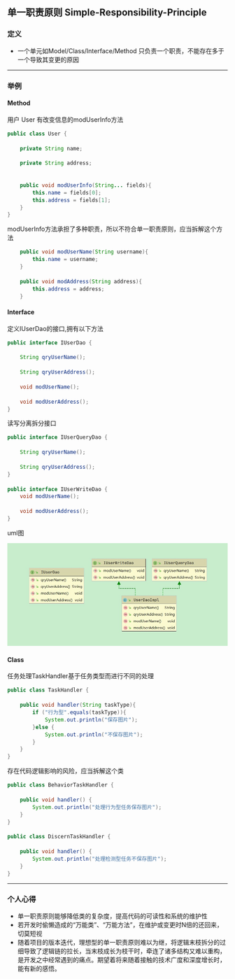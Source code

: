 ## 单一职责原则 Simple-Responsibility-Principle

### 定义

- 一个单元如Model/Class/Interface/Method 只负责一个职责，不能存在多于一个导致其变更的原因

------
### 举例

#### Method

用户 User 有改变信息的modUserInfo方法

```java
public class User {

    private String name;

    private String address;


    public void modUserInfo(String... fields){
        this.name = fields[0];
        this.address = fields[1];
    }
}
```

modUserInfo方法承担了多种职责，所以不符合单一职责原则，应当拆解这个方法

```java
    public void modUserName(String username){
        this.name = username;
    }

    public void modAddress(String address){
        this.address = address;
    }
```

#### Interface

定义IUserDao的接口,拥有以下方法

```java
public interface IUserDao {

    String qryUserName();

    String qryUserAddress();

    void modUserName();

    void modUserAddress();
}
```

读写分离拆分接口

```java
public interface IUserQueryDao {

    String qryUserName();

    String qryUserAddress();
}

public interface IUserWriteDao {
    void modUserName();

    void modUserAddress();
}
```

uml图

![](../../resources/image/simple_reponsibility_interfaces_uml.jpg)

#### Class

任务处理TaskHandler基于任务类型而进行不同的处理

```java
public class TaskHandler {
    
    public void handler(String taskType){
        if ("行为型".equals(taskType)){
            System.out.println("保存图片");
        }else {
            System.out.println("不保存图片");
        }
    }
}
```

存在代码逻辑影响的风险，应当拆解这个类

```java
public class BehaviorTaskHandler {

    public void handler() {
        System.out.println("处理行为型任务保存图片");
    }
}

public class DiscernTaskHandler {

    public void handler() {
        System.out.println("处理检测型任务不保存图片");
    }
}
```



------

### 个人心得

- 单一职责原则能够降低类的复杂度，提高代码的可读性和系统的维护性
- 若开发时偷懒造成的“万能类”、“万能方法”，在维护或变更时N倍的还回来，切莫短视
- 随着项目的版本迭代，理想型的单一职责原则难以为继，将逻辑末枝拆分的过细导致了逻辑链的拉长，当末枝成长为枝干时，牵连了诸多结构又难以重构，是开发之中经常遇到的痛点。期望着将来随着接触的技术广度和深度增长时，能有新的感悟。





